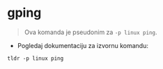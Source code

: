 # gping

> Ova komanda je pseudonim za `-p linux ping`.

- Pogledaj dokumentaciju za izvornu komandu:

`tldr -p linux ping`
